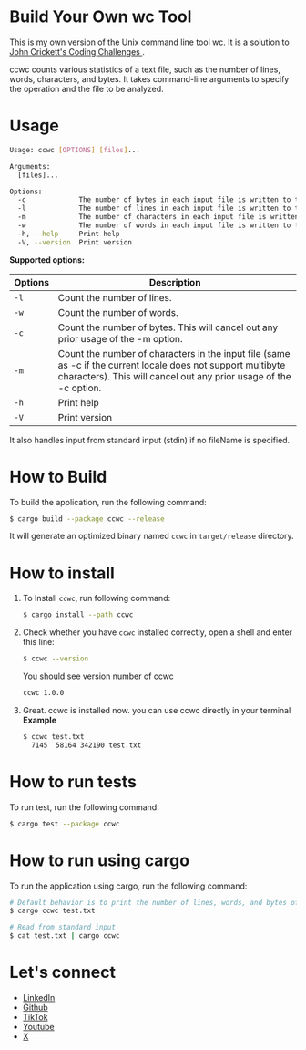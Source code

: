 # Build Your Own wc Tool
This is my own version of the Unix command line tool wc. It is a solution to [John Crickett's Coding Challenges ](https://codingchallenges.fyi/challenges/challenge-wc).

ccwc counts various statistics of a text file, such as the number of lines, words, characters, and bytes. It takes command-line arguments to specify the operation and the file to be analyzed.

# Usage
```bash
Usage: ccwc [OPTIONS] [files]...

Arguments:
  [files]...  

Options:
  -c             The number of bytes in each input file is written to the standard output.
  -l             The number of lines in each input file is written to the standard output.
  -m             The number of characters in each input file is written to the standard output. If the current locale does not support multibyte characters, this is equivalent to the -c option.
  -w             The number of words in each input file is written to the standard output.
  -h, --help     Print help
  -V, --version  Print version
```

**Supported options:**

| Options | Description|
|---------|------------|
| `-l`    |Count the number of lines.|
| `-w`    |Count the number of words.|
| `-c`    |Count the number of bytes. This will cancel out any prior usage of the -m option.|
| `-m`    |Count the number of characters in the input file (same as -c if the current locale does not support multibyte characters).  This will cancel out any prior usage of the -c option.|
| `-h`    |Print help|
| `-V`    |Print version|

It also handles input from standard input (stdin) if no fileName is specified.

# How to Build
To build the application, run the following command:
```bash
$ cargo build --package ccwc --release
```
It will generate an optimized binary named `ccwc` in `target/release` directory.


# How to install
1. To Install `ccwc`, run following command:
   ```bash
   $ cargo install --path ccwc
   ```
2. Check whether you have `ccwc` installed correctly, open a shell and enter this line:
   ```bash
   $ ccwc --version
   ```
   You should see version number of ccwc
   ```bash
   ccwc 1.0.0
   ```
3. Great. ccwc is installed now. you can use ccwc directly in your terminal
   **Example**
   ```bash
   $ ccwc test.txt
     7145  58164 342190 test.txt
   ```
   

# How to run tests
To run test, run the following command:
```bash
$ cargo test --package ccwc
```

# How to run using cargo
To run the application using cargo, run the following command:
```bash
# Default behavior is to print the number of lines, words, and bytes of the input file.
$ cargo ccwc test.txt

# Read from standard input
$ cat test.txt | cargo ccwc
```

# Let's connect
* [LinkedIn](https://linkedin.com/in/amalhanaja)
* [Github](https://github.com/amalhanaja)
* [TikTok](https://www.tiktok.com/@amalhanaja)
* [Youtube](https://www.youtube.com/@amalhanaja)
* [X](https://twitter.com/amalhanaja)


